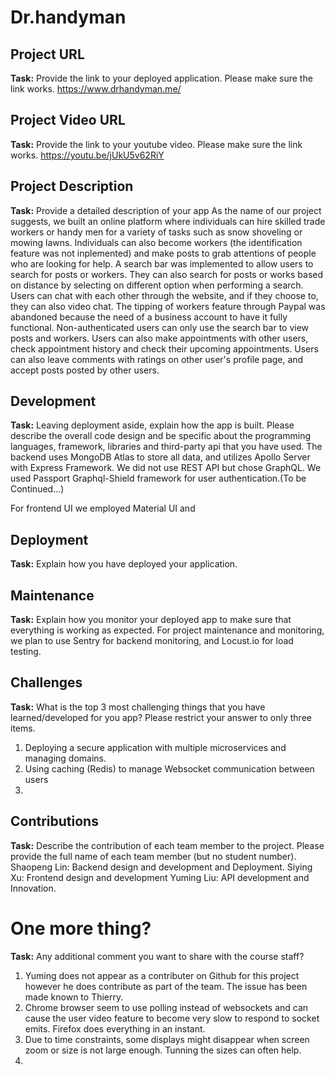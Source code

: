 # Dr.handyman

## Project URL

**Task:** Provide the link to your deployed application. Please make sure the link works. 
https://www.drhandyman.me/

## Project Video URL 

**Task:** Provide the link to your youtube video. Please make sure the link works. 
https://youtu.be/jUkU5v62RiY
## Project Description

**Task:** Provide a detailed description of your app
As the name of our project suggests, we built an online platform where individuals can hire skilled trade workers or handy men for a variety of tasks such as snow shoveling or mowing lawns. Individuals can also become workers (the identification feature was not inplemented) and make posts to grab attentions of people who are looking for help. 
A search bar was implemented to allow users to search for posts or workers. They can also search for posts or works based on distance by selecting on different option when performing a search. Users can chat with each other through the website, and if they choose to, they can also video chat. The tipping of workers feature through Paypal was abandoned because the need of a business account to have it fully functional. 
Non-authenticated users can only use the search bar to view posts and workers. 
Users can also make appointments with other users, check appointment history and check their upcoming appointments. Users can also leave comments with ratings on other user's profile page, and accept posts posted by other users.

## Development

**Task:** Leaving deployment aside, explain how the app is built. Please describe the overall code design and be specific about the programming languages, framework, libraries and third-party api that you have used. 
The backend uses MongoDB Atlas to store all data, and utilizes Apollo Server with Express Framework. We did not use REST API but chose GraphQL. We used Passport Graphql-Shield framework for user authentication.(To be Continued...)

For frontend UI we employed Material UI and
## Deployment

**Task:** Explain how you have deployed your application. 

## Maintenance

**Task:** Explain how you monitor your deployed app to make sure that everything is working as expected.
For project maintenance and monitoring, we plan to use Sentry for backend monitoring, and Locust.io for load testing.

## Challenges

**Task:** What is the top 3 most challenging things that you have learned/developed for you app? Please restrict your answer to only three items. 

1. Deploying a secure application with multiple microservices and managing domains.
2. Using caching (Redis) to manage Websocket communication between users
3. 

## Contributions

**Task:** Describe the contribution of each team member to the project. Please provide the full name of each team member (but no student number). 
Shaopeng Lin: Backend design and development and Deployment.
Siying Xu: Frontend design and development
Yuming Liu: API development and Innovation.

# One more thing? 

**Task:** Any additional comment you want to share with the course staff? 
1. Yuming does not appear as a contributer on Github for this project however he does contribute as part of the team. The issue has been made known to Thierry.
2. Chrome browser seem to use polling instead of websockets and can cause the user video feature to become very slow to respond to socket emits. Firefox does everything in an instant. 
3. Due to time constraints, some displays might disappear when screen zoom or size is not large enough. Tunning the sizes can often help.
4. 
